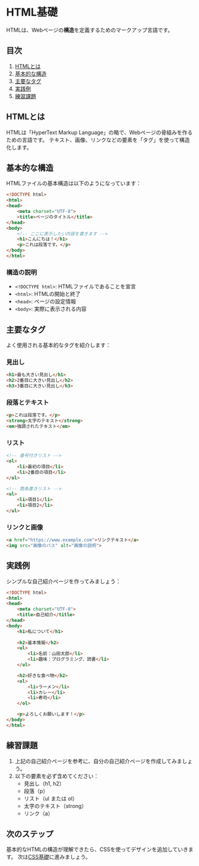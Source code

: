 # HTML基礎

HTMLは、Webページの**構造**を定義するためのマークアップ言語です。

## 目次
1. [HTMLとは](#htmlとは)
2. [基本的な構造](#基本的な構造)
3. [主要なタグ](#主要なタグ)
4. [実践例](#実践例)
5. [練習課題](#練習課題)

## HTMLとは
HTMLは「HyperText Markup Language」の略で、Webページの骨組みを作るための言語です。
テキスト、画像、リンクなどの要素を「タグ」を使って構造化します。

## 基本的な構造
HTMLファイルの基本構造は以下のようになっています：

```html
<!DOCTYPE html>
<html>
<head>
    <meta charset="UTF-8">
    <title>ページのタイトル</title>
</head>
<body>
    <!-- ここに表示したい内容を書きます -->
    <h1>こんにちは！</h1>
    <p>これは段落です。</p>
</body>
</html>
```

### 構造の説明
- `<!DOCTYPE html>`: HTMLファイルであることを宣言
- `<html>`: HTMLの開始と終了
- `<head>`: ページの設定情報
- `<body>`: 実際に表示される内容

## 主要なタグ
よく使用される基本的なタグを紹介します：

### 見出し
```html
<h1>最も大きい見出し</h1>
<h2>2番目に大きい見出し</h2>
<h3>3番目に大きい見出し</h3>
```

### 段落とテキスト
```html
<p>これは段落です。</p>
<strong>太字のテキスト</strong>
<em>強調されたテキスト</em>
```

### リスト
```html
<!-- 番号付きリスト -->
<ol>
    <li>最初の項目</li>
    <li>2番目の項目</li>
</ol>

<!-- 箇条書きリスト -->
<ul>
    <li>項目1</li>
    <li>項目2</li>
</ul>
```

### リンクと画像
```html
<a href="https://www.example.com">リンクテキスト</a>
<img src="画像のパス" alt="画像の説明">
```

## 実践例
シンプルな自己紹介ページを作ってみましょう：

```html
<!DOCTYPE html>
<html>
<head>
    <meta charset="UTF-8">
    <title>自己紹介</title>
</head>
<body>
    <h1>私について</h1>
    
    <h2>基本情報</h2>
    <ul>
        <li>名前：山田太郎</li>
        <li>趣味：プログラミング、読書</li>
    </ul>

    <h2>好きな食べ物</h2>
    <ol>
        <li>ラーメン</li>
        <li>カレー</li>
        <li>寿司</li>
    </ol>

    <p>よろしくお願いします！</p>
</body>
</html>
```

## 練習課題
1. 上記の自己紹介ページを参考に、自分の自己紹介ページを作成してみましょう。
2. 以下の要素を必ず含めてください：
   - 見出し（h1, h2）
   - 段落（p）
   - リスト（ul または ol）
   - 太字のテキスト（strong）
   - リンク（a）

## 次のステップ
基本的なHTMLの構造が理解できたら、CSSを使ってデザインを追加していきます。
次は[CSS基礎](css-basics.md)に進みましょう。 